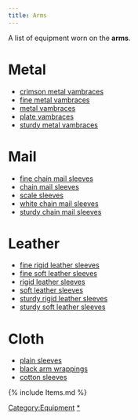 ```yaml
---
title: Arms
---
```


A list of equipment worn on the **arms**.

# Metal

- [crimson metal vambraces](crimson_metal_vambraces "wikilink")
- [fine metal vambraces](fine_metal_vambraces "wikilink")
- [metal vambraces](metal_vambraces "wikilink")
- [plate vambraces](plate_vambraces "wikilink")
- [sturdy metal vambraces](sturdy_metal_vambraces "wikilink")

# Mail

- [fine chain mail sleeves](fine_chain_mail_sleeves "wikilink")
- [chain mail sleeves](chain_mail_sleeves "wikilink")
- [scale sleeves](scale_sleeves "wikilink")
- [white chain mail sleeves](white_chain_mail_sleeves "wikilink")
- [sturdy chain mail sleeves](sturdy_chain_mail_sleeves "wikilink")

# Leather

- [fine rigid leather sleeves](fine_rigid_leather_sleeves "wikilink")
- [fine soft leather sleeves](fine_soft_leather_sleeves "wikilink")
- [rigid leather sleeves](rigid_leather_sleeves "wikilink")
- [soft leather sleeves](soft_leather_sleeves "wikilink")
- [sturdy rigid leather
  sleeves](sturdy_rigid_leather_sleeves "wikilink")
- [sturdy soft leather sleeves](sturdy_soft_leather_sleeves "wikilink")

# Cloth

- [plain sleeves](plain_sleeves "wikilink")
- [black arm wrappings](black_arm_wrappings "wikilink")
- [cotton sleeves](cotton_sleeves "wikilink")

{% include Items.md %}

[Category:Equipment](Category:Equipment "wikilink")
[\*](Category:Arms_items "wikilink")